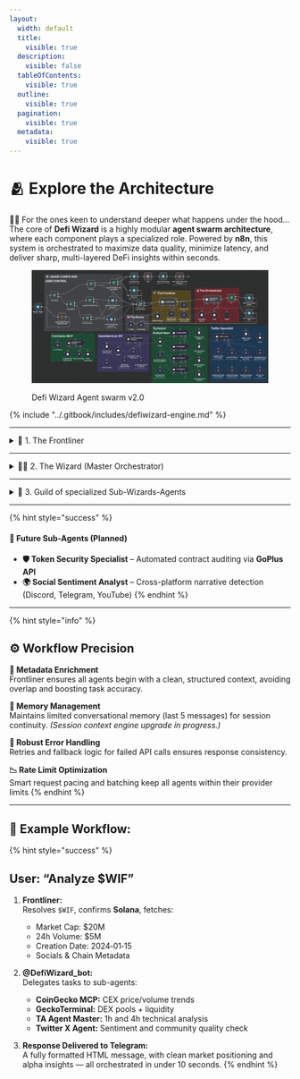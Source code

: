 ```yaml
---
layout:
  width: default
  title:
    visible: true
  description:
    visible: false
  tableOfContents:
    visible: true
  outline:
    visible: true
  pagination:
    visible: true
  metadata:
    visible: true
---
```


# 🫂 Explore the Architecture

🧙‍♂️ For the ones keen to understand deeper what happens under the hood... The core of **Defi Wizard** is a highly modular **agent swarm architecture**, where each component plays a specialized role. Powered by **n8n**, this system is orchestrated to maximize data quality, minimize latency, and deliver sharp, multi-layered DeFi insights within seconds.

<figure><img src="../.gitbook/assets/image (1) (1).png" alt=""><figcaption><p>Defi Wizard Agent swarm v2.0</p></figcaption></figure>

{% include "../.gitbook/includes/defiwizard-engine.md" %}

***

<details>

<summary>🧱 1. The Frontliner </summary>

**🔍 Purpose:**\
Serves as the gateway for resolving any token query, enriching context for downstream agents.

**🛠️ Core Functions:**

* Resolves token identity via **name, ticker, or contract address**
* Validates **network compatibility** across 100+ chains
* Fetches token metadata: **market cap, 24h volume, creation date, socials, and chain info**
* Aggregates data from **GeckoTerminal** and **DexScreener**
* Outputs a clean, structured **JSON payload** for the Master Orchestrator

{% hint style="info" %}
Guarantees all downstream agents receive **high-integrity, pre-validated data**, increasing system speed, accuracy, and coherence.
{% endhint %}

</details>

***

<details>

<summary>🧙‍♂️ 2. The Wizard (Master Orchestrator)</summary>

**🧠 Purpose:**\
Acts as the central AI coordinator — the "brain" of the swarm.

**⚙️ Core Functions:**

* Interprets user intent
* Delegates subtasks to relevant sub-agents
* Synthesizes and formats **multi-dimensional insights** into actionable responses
* Delivers **HTML-rich Telegram clean outputs** that are formatted with valid links

**⚡ Key Features:**

* Smart task allocation to **reduce redundant API calls**
* Balances CEX, DEX, technical, and social data into unified responses
* Built-in **rate limit intelligence** to avoid API lockouts

</details>

***

<details>

<summary>🧩 3. Guild of specialized Sub-Wizards-Agents</summary>

Each sub-agent focuses on a specific data domain and executes tasks in parallel

**🏦 CEX Sub-Agent**

* Fetches CEX data (price, volume, trends) from **CoinGecko MCP**
* Specializes in **blue-chip tokens** and widely-listed assets

**🦄 DEX Sub-Agent**

* Retrieves DEX token and pool data across **200+ chains and 1,600+ DEXs**
* Capable of **batching up to 30 tokens per API call**, ensuring scalability

**📊 TA Agent Master**

* Conducts **multi-timeframe technical analysis**
* Splits into **3 sub-agents** to handle multiple timeframes (e.g., 15m, 1h, 4h, 1d) simultaneously
* Uses **GeckoTerminal** + **Syve.ai** for OHLCV data
  * Up to **2,500 candles** (Base/Ethereum)
  * Up to **1,000 candles or 6 months** for other chains

**🐦 Twitter X Agent**

* Evaluates Twitter activity for **influencer behavior**, **community engagement**, and **sentiment quality**
* Flags red flags like **bot-like engagement**, **giveaway spam**, or **fake blue checks**

</details>

***

{% hint style="success" %}
#### 🔮 Future Sub-Agents (Planned)

* **🛡 Token Security Specialist** – Automated contract auditing via **GoPlus API**
* **🌍 Social Sentiment Analyst** – Cross-platform narrative detection (Discord, Telegram, YouTube)
{% endhint %}

***

{% hint style="info" %}
## ⚙️ Workflow Precision

**🧪 Metadata Enrichment**\
Frontliner ensures all agents begin with a clean, structured context, avoiding overlap and boosting task accuracy.

**🧠 Memory Management**\
Maintains limited conversational memory (last 5 messages) for session continuity. _(Session context engine upgrade in progress.)_

**🔁 Robust Error Handling**\
Retries and fallback logic for failed API calls ensures response consistency.

**📉 Rate Limit Optimization**\
Smart request pacing and batching keep all agents within their provider limits
{% endhint %}

***

## 🧵 Example Workflow:

{% hint style="success" %}
## **User:** “Analyze $WIF”

1.  **Frontliner:**\
    Resolves `$WIF`, confirms **Solana**, fetches:

    * Market Cap: $20M
    * 24h Volume: $5M
    * Creation Date: 2024‑01‑15
    * Socials & Chain Metadata


2.  **@DefiWizard\_bot:**\
    Delegates tasks to sub-agents:

    * **CoinGecko MCP:** CEX price/volume trends
    * **GeckoTerminal:** DEX pools + liquidity
    * **TA Agent Master:** 1h and 4h technical analysis
    * **Twitter X Agent:** Sentiment and community quality check


3. **Response Delivered to Telegram:**\
   A fully formatted HTML message, with clean market positioning and alpha insights — all orchestrated in under 10 seconds.
{% endhint %}
